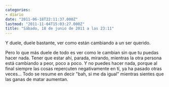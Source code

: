 ```yaml
---
categories:
- diario
date: "2011-06-18T22:11:37.000Z"
lastmod: "2011-11-04T15:03:27.000Z"
title: "Sábado, 18 de junio de 2011 a las 23:11"
---
```


Y duele, duele bastante, ver como están cambiando a un ser querido.

Pero lo que más duele de todo es ver como le cambian sin que tu puedas hacer nada.
Tener que estar ahí­, parada, mirando, mientras la otra persona está cambiando a peor, poco a poco.
Y no puedes hacer nada, porque al final siempre las cosas repercuten negativamente en tí­, ya ha pasado otras veces...
Todo se resume en decir "bah, si me da igual" mientras sientes que las ganas de matar aumentan.